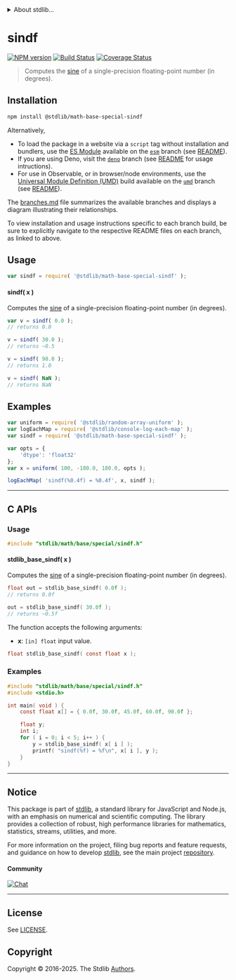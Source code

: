 <!--

@license Apache-2.0

Copyright (c) 2025 The Stdlib Authors.

Licensed under the Apache License, Version 2.0 (the "License");
you may not use this file except in compliance with the License.
You may obtain a copy of the License at

   http://www.apache.org/licenses/LICENSE-2.0

Unless required by applicable law or agreed to in writing, software
distributed under the License is distributed on an "AS IS" BASIS,
WITHOUT WARRANTIES OR CONDITIONS OF ANY KIND, either express or implied.
See the License for the specific language governing permissions and
limitations under the License.

-->


<details>
  <summary>
    About stdlib...
  </summary>
  <p>We believe in a future in which the web is a preferred environment for numerical computation. To help realize this future, we've built stdlib. stdlib is a standard library, with an emphasis on numerical and scientific computation, written in JavaScript (and C) for execution in browsers and in Node.js.</p>
  <p>The library is fully decomposable, being architected in such a way that you can swap out and mix and match APIs and functionality to cater to your exact preferences and use cases.</p>
  <p>When you use stdlib, you can be absolutely certain that you are using the most thorough, rigorous, well-written, studied, documented, tested, measured, and high-quality code out there.</p>
  <p>To join us in bringing numerical computing to the web, get started by checking us out on <a href="https://github.com/stdlib-js/stdlib">GitHub</a>, and please consider <a href="https://opencollective.com/stdlib">financially supporting stdlib</a>. We greatly appreciate your continued support!</p>
</details>

# sindf

[![NPM version][npm-image]][npm-url] [![Build Status][test-image]][test-url] [![Coverage Status][coverage-image]][coverage-url] <!-- [![dependencies][dependencies-image]][dependencies-url] -->

> Computes the [sine][trigonometric-functions] of a single-precision floating-point number (in degrees).

<section class="intro">

</section>

<section class="installation">

## Installation

```bash
npm install @stdlib/math-base-special-sindf
```

Alternatively,

-   To load the package in a website via a `script` tag without installation and bundlers, use the [ES Module][es-module] available on the [`esm`][esm-url] branch (see [README][esm-readme]).
-   If you are using Deno, visit the [`deno`][deno-url] branch (see [README][deno-readme] for usage intructions).
-   For use in Observable, or in browser/node environments, use the [Universal Module Definition (UMD)][umd] build available on the [`umd`][umd-url] branch (see [README][umd-readme]).

The [branches.md][branches-url] file summarizes the available branches and displays a diagram illustrating their relationships.

To view installation and usage instructions specific to each branch build, be sure to explicitly navigate to the respective README files on each branch, as linked to above.

</section>

<section class="usage">

## Usage

```javascript
var sindf = require( '@stdlib/math-base-special-sindf' );
```

#### sindf( x )

Computes the [sine][trigonometric-functions] of a single-precision floating-point number (in degrees).

```javascript
var v = sindf( 0.0 );
// returns 0.0

v = sindf( 30.0 );
// returns ~0.5

v = sindf( 90.0 );
// returns 1.0

v = sindf( NaN );
// returns NaN
```

</section>

<!-- /.usage -->

<section class="examples">

## Examples

<!-- eslint no-undef: "error" -->

```javascript
var uniform = require( '@stdlib/random-array-uniform' );
var logEachMap = require( '@stdlib/console-log-each-map' );
var sindf = require( '@stdlib/math-base-special-sindf' );

var opts = {
    'dtype': 'float32'
};
var x = uniform( 100, -180.0, 180.0, opts );

logEachMap( 'sindf(%0.4f) = %0.4f', x, sindf );
```

</section>

<!-- /.examples -->

<!-- C interface documentation. -->

* * *

<section class="c">

## C APIs

<!-- Section to include introductory text. Make sure to keep an empty line after the intro `section` element and another before the `/section` close. -->

<section class="intro">

</section>

<!-- /.intro -->

<!-- C usage documentation. -->

<section class="usage">

### Usage

```c
#include "stdlib/math/base/special/sindf.h"
```

#### stdlib_base_sindf( x )

Computes the [sine][trigonometric-functions] of a single-precision floating-point number (in degrees).

```c
float out = stdlib_base_sindf( 0.0f );
// returns 0.0f

out = stdlib_base_sindf( 30.0f );
// returns ~0.5f
```

The function accepts the following arguments:

-   **x**: `[in] float` input value.

```c
float stdlib_base_sindf( const float x );
```

</section>

<!-- /.usage -->

<!-- C API usage notes. Make sure to keep an empty line after the `section` element and another before the `/section` close. -->

<section class="notes">

</section>

<!-- /.notes -->

<!-- C API usage examples. -->

<section class="examples">

### Examples

```c
#include "stdlib/math/base/special/sindf.h"
#include <stdio.h>

int main( void ) {
    const float x[] = { 0.0f, 30.0f, 45.0f, 60.0f, 90.0f };

    float y;
    int i;
    for ( i = 0; i < 5; i++ ) {
        y = stdlib_base_sindf( x[ i ] );
        printf( "sindf(%f) = %f\n", x[ i ], y );
    }
}
```

</section>

<!-- /.examples -->

</section>

<!-- /.c -->

<!-- Section for related `stdlib` packages. Do not manually edit this section, as it is automatically populated. -->

<section class="related">

</section>

<!-- /.related -->

<!-- Section for all links. Make sure to keep an empty line after the `section` element and another before the `/section` close. -->


<section class="main-repo" >

* * *

## Notice

This package is part of [stdlib][stdlib], a standard library for JavaScript and Node.js, with an emphasis on numerical and scientific computing. The library provides a collection of robust, high performance libraries for mathematics, statistics, streams, utilities, and more.

For more information on the project, filing bug reports and feature requests, and guidance on how to develop [stdlib][stdlib], see the main project [repository][stdlib].

#### Community

[![Chat][chat-image]][chat-url]

---

## License

See [LICENSE][stdlib-license].


## Copyright

Copyright &copy; 2016-2025. The Stdlib [Authors][stdlib-authors].

</section>

<!-- /.stdlib -->

<!-- Section for all links. Make sure to keep an empty line after the `section` element and another before the `/section` close. -->

<section class="links">

[npm-image]: http://img.shields.io/npm/v/@stdlib/math-base-special-sindf.svg
[npm-url]: https://npmjs.org/package/@stdlib/math-base-special-sindf

[test-image]: https://github.com/stdlib-js/math-base-special-sindf/actions/workflows/test.yml/badge.svg?branch=main
[test-url]: https://github.com/stdlib-js/math-base-special-sindf/actions/workflows/test.yml?query=branch:main

[coverage-image]: https://img.shields.io/codecov/c/github/stdlib-js/math-base-special-sindf/main.svg
[coverage-url]: https://codecov.io/github/stdlib-js/math-base-special-sindf?branch=main

<!--

[dependencies-image]: https://img.shields.io/david/stdlib-js/math-base-special-sindf.svg
[dependencies-url]: https://david-dm.org/stdlib-js/math-base-special-sindf/main

-->

[chat-image]: https://img.shields.io/gitter/room/stdlib-js/stdlib.svg
[chat-url]: https://app.gitter.im/#/room/#stdlib-js_stdlib:gitter.im

[stdlib]: https://github.com/stdlib-js/stdlib

[stdlib-authors]: https://github.com/stdlib-js/stdlib/graphs/contributors

[umd]: https://github.com/umdjs/umd
[es-module]: https://developer.mozilla.org/en-US/docs/Web/JavaScript/Guide/Modules

[deno-url]: https://github.com/stdlib-js/math-base-special-sindf/tree/deno
[deno-readme]: https://github.com/stdlib-js/math-base-special-sindf/blob/deno/README.md
[umd-url]: https://github.com/stdlib-js/math-base-special-sindf/tree/umd
[umd-readme]: https://github.com/stdlib-js/math-base-special-sindf/blob/umd/README.md
[esm-url]: https://github.com/stdlib-js/math-base-special-sindf/tree/esm
[esm-readme]: https://github.com/stdlib-js/math-base-special-sindf/blob/esm/README.md
[branches-url]: https://github.com/stdlib-js/math-base-special-sindf/blob/main/branches.md

[stdlib-license]: https://raw.githubusercontent.com/stdlib-js/math-base-special-sindf/main/LICENSE

[trigonometric-functions]: https://en.wikipedia.org/wiki/Trigonometric_functions

</section>

<!-- /.links -->
